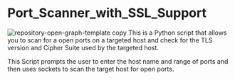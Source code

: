 # Port_Scanner_with_SSL_Support
![repository-open-graph-template copy](https://user-images.githubusercontent.com/93094166/227741513-9881d8a1-9446-4ba0-b30d-5d8b8348ab34.jpg)
This is a Python script that allows you to scan for a open ports on a targeted host and check for the TLS version and Cipher Suite used by the targeted host.

This Script prompts the user to enter the host name and range of ports and then uses sockets to scan the target host for open ports.

